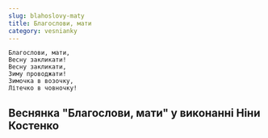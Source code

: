 ```yaml
---
slug: blahoslovy-maty
title: Благослови, мати
category: vesnianky
---
```

```
Благослови, мати,
Весну закликати!
Весну закликати,
Зиму проводжати!
Зимочка в возочку,
Літечко в човночку!
```

## Веснянка "Благослови, мати" у виконанні Ніни Костенко

<YoutubeIframe id="IFJxMeChZ4c" className="md:w-4/5" />
